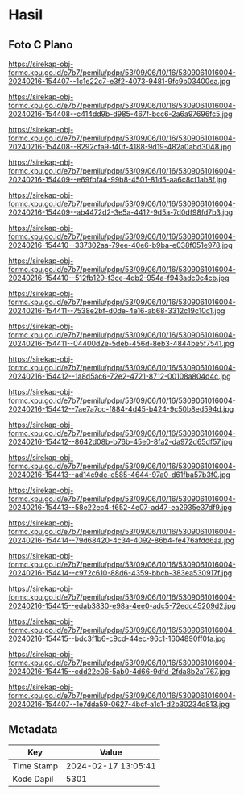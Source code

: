 # Hasil

## Foto C Plano

https://sirekap-obj-formc.kpu.go.id/e7b7/pemilu/pdpr/53/09/06/10/16/5309061016004-20240216-154407--1c1e22c7-e3f2-4073-9481-9fc9b03400ea.jpg

https://sirekap-obj-formc.kpu.go.id/e7b7/pemilu/pdpr/53/09/06/10/16/5309061016004-20240216-154408--c414dd9b-d985-467f-bcc6-2a6a97696fc5.jpg

https://sirekap-obj-formc.kpu.go.id/e7b7/pemilu/pdpr/53/09/06/10/16/5309061016004-20240216-154408--8292cfa9-f40f-4188-9d19-482a0abd3048.jpg

https://sirekap-obj-formc.kpu.go.id/e7b7/pemilu/pdpr/53/09/06/10/16/5309061016004-20240216-154409--e69fbfa4-99b8-4501-81d5-aa6c8cf1ab8f.jpg

https://sirekap-obj-formc.kpu.go.id/e7b7/pemilu/pdpr/53/09/06/10/16/5309061016004-20240216-154409--ab4472d2-3e5a-4412-9d5a-7d0df98fd7b3.jpg

https://sirekap-obj-formc.kpu.go.id/e7b7/pemilu/pdpr/53/09/06/10/16/5309061016004-20240216-154410--337302aa-79ee-40e6-b9ba-e038f051e978.jpg

https://sirekap-obj-formc.kpu.go.id/e7b7/pemilu/pdpr/53/09/06/10/16/5309061016004-20240216-154410--512fb129-f3ce-4db2-954a-f943adc0c4cb.jpg

https://sirekap-obj-formc.kpu.go.id/e7b7/pemilu/pdpr/53/09/06/10/16/5309061016004-20240216-154411--7538e2bf-d0de-4e16-ab68-3312c19c10c1.jpg

https://sirekap-obj-formc.kpu.go.id/e7b7/pemilu/pdpr/53/09/06/10/16/5309061016004-20240216-154411--04400d2e-5deb-456d-8eb3-4844be5f7541.jpg

https://sirekap-obj-formc.kpu.go.id/e7b7/pemilu/pdpr/53/09/06/10/16/5309061016004-20240216-154412--1a8d5ac6-72e2-4721-8712-00108a804d4c.jpg

https://sirekap-obj-formc.kpu.go.id/e7b7/pemilu/pdpr/53/09/06/10/16/5309061016004-20240216-154412--7ae7a7cc-f884-4d45-b424-9c50b8ed594d.jpg

https://sirekap-obj-formc.kpu.go.id/e7b7/pemilu/pdpr/53/09/06/10/16/5309061016004-20240216-154412--8642d08b-b76b-45e0-8fa2-da972d65df57.jpg

https://sirekap-obj-formc.kpu.go.id/e7b7/pemilu/pdpr/53/09/06/10/16/5309061016004-20240216-154413--ad14c9de-e585-4644-97a0-d61fba57b3f0.jpg

https://sirekap-obj-formc.kpu.go.id/e7b7/pemilu/pdpr/53/09/06/10/16/5309061016004-20240216-154413--58e22ec4-f652-4e07-ad47-ea2935e37df9.jpg

https://sirekap-obj-formc.kpu.go.id/e7b7/pemilu/pdpr/53/09/06/10/16/5309061016004-20240216-154414--79d68420-4c34-4092-86b4-fe476afdd6aa.jpg

https://sirekap-obj-formc.kpu.go.id/e7b7/pemilu/pdpr/53/09/06/10/16/5309061016004-20240216-154414--c972c610-88d6-4359-bbcb-383ea530917f.jpg

https://sirekap-obj-formc.kpu.go.id/e7b7/pemilu/pdpr/53/09/06/10/16/5309061016004-20240216-154415--edab3830-e98a-4ee0-adc5-72edc45209d2.jpg

https://sirekap-obj-formc.kpu.go.id/e7b7/pemilu/pdpr/53/09/06/10/16/5309061016004-20240216-154415--bdc3f1b6-c9cd-44ec-96c1-1604890ff0fa.jpg

https://sirekap-obj-formc.kpu.go.id/e7b7/pemilu/pdpr/53/09/06/10/16/5309061016004-20240216-154415--cdd22e06-5ab0-4d66-9dfd-2fda8b2a1767.jpg

https://sirekap-obj-formc.kpu.go.id/e7b7/pemilu/pdpr/53/09/06/10/16/5309061016004-20240216-154407--1e7dda59-0627-4bcf-a1c1-d2b30234d813.jpg


## Metadata

| Key        | Value               |
| ---------- | ------------------- |
| Time Stamp | 2024-02-17 13:05:41 |
| Kode Dapil | 5301                |



